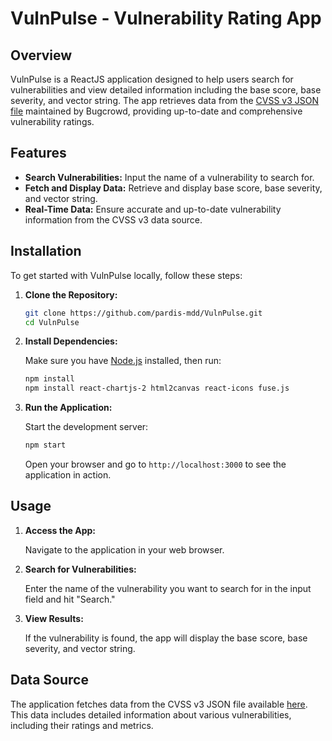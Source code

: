 
# VulnPulse - Vulnerability Rating App

## Overview

VulnPulse is a ReactJS application designed to help users search for vulnerabilities and view detailed information including the base score, base severity, and vector string. The app retrieves data from the [CVSS v3 JSON file](https://github.com/bugcrowd/vulnerability-rating-taxonomy/blob/master/mappings/cvss_v3/cvss_v3.json) maintained by Bugcrowd, providing up-to-date and comprehensive vulnerability ratings.

## Features

- **Search Vulnerabilities:** Input the name of a vulnerability to search for.
- **Fetch and Display Data:** Retrieve and display base score, base severity, and vector string.
- **Real-Time Data:** Ensure accurate and up-to-date vulnerability information from the CVSS v3 data source.

## Installation

To get started with VulnPulse locally, follow these steps:

1. **Clone the Repository:**

   ```bash
   git clone https://github.com/pardis-mdd/VulnPulse.git
   cd VulnPulse
   ```

2. **Install Dependencies:**

   Make sure you have [Node.js](https://nodejs.org/) installed, then run:

   ```bash
   npm install
   npm install react-chartjs-2 html2canvas react-icons fuse.js
   ```

3. **Run the Application:**

   Start the development server:

   ```bash
   npm start
   ```

   Open your browser and go to `http://localhost:3000` to see the application in action.

## Usage

1. **Access the App:**

   Navigate to the application in your web browser.

2. **Search for Vulnerabilities:**

   Enter the name of the vulnerability you want to search for in the input field and hit "Search."

3. **View Results:**

   If the vulnerability is found, the app will display the base score, base severity, and vector string.

## Data Source

The application fetches data from the CVSS v3 JSON file available [here](https://github.com/bugcrowd/vulnerability-rating-taxonomy/blob/master/mappings/cvss_v3/cvss_v3.json). This data includes detailed information about various vulnerabilities, including their ratings and metrics.

